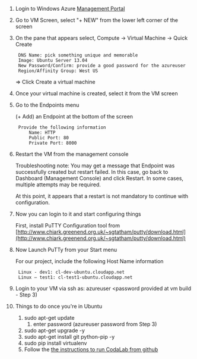 1. Login to Windows Azure [Management Portal](http://manage.windowsazure.com/)
2. Go to VM Screen, select "+ NEW" from the lower left corner of the screen
3. On the pane that appears select, Compute -> Virtual Machine -> Quick Create

        DNS Name: pick something unique and memorable
        Image: Ubuntu Server 13.04
        New Password/Confirm: provide a good password for the azureuser
        Region/Affinity Group: West US
    => Click Create a virtual machine

4. Once your virtual machine is created, select it from the VM screen
5. Go to the Endpoints menu

    (+ Add) an Endpoint at the bottom of the screen

        Provide the following information
            Name: HTTP
            Public Port: 80
            Private Port: 8000

5. Restart the VM from the management console

    Troubleshooting note: You may get a message that Endpoint was successfully created but restart failed. In this case, go back to Dashboard (Management Console) and click Restart. In some cases, multiple attempts may be required. 

    At this point, it appears that a restart is not mandatory to continue with configuration.

6. Now you can login to it and start configuring things

    First, install PuTTY Configuration tool from [http://www.chiark.greenend.org.uk/~sgtatham/putty/download.html](http://www.chiark.greenend.org.uk/~sgtatham/putty/download.html)

7. Now Launch PuTTy from your Start menu

    For our project, include the following Host Name information

        Linux - dev1: cl-dev-ubuntu.cloudapp.net 
        Linux – test1: cl-test1-ubuntu.cloudapp.net

8. Login to your VM via ssh as: azureuser <password provided at vm build - Step 3)
9. Things to do once you're in Ubuntu

    1. sudo apt-get update
        1. enter password (azureuser password from Step 3)
    2. sudo apt-get upgrade -y
    3. sudo apt-get install git python-pip -y
    4. sudo pip install virtualenv
    5. Follow the [the instructions to run CodaLab from github](https://github.com/codalab/codalab/wiki/Test:-Running-CodaLab-from-Git-on-Linux)